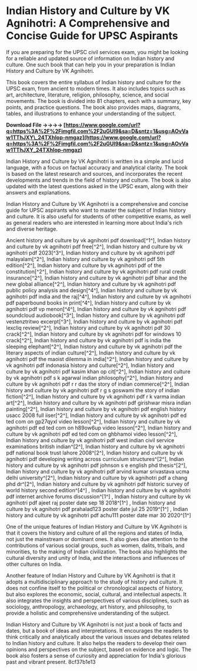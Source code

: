 
 
# Indian History and Culture by VK Agnihotri: A Comprehensive and Concise Guide for UPSC Aspirants
  
If you are preparing for the UPSC civil services exam, you might be looking for a reliable and updated source of information on Indian history and culture. One such book that can help you in your preparation is Indian History and Culture by VK Agnihotri.
  
This book covers the entire syllabus of Indian history and culture for the UPSC exam, from ancient to modern times. It also includes topics such as art, architecture, literature, religion, philosophy, science, and social movements. The book is divided into 81 chapters, each with a summary, key points, and practice questions. The book also provides maps, diagrams, tables, and illustrations to enhance your understanding of the subject.
 
**Download File ->->->-> [https://www.google.com/url?q=https%3A%2F%2Fimgfil.com%2F2uGUI9&sa=D&sntz=1&usg=AOvVaw1TThJXY\_24TXhIop-nmgaz](https://www.google.com/url?q=https%3A%2F%2Fimgfil.com%2F2uGUI9&sa=D&sntz=1&usg=AOvVaw1TThJXY_24TXhIop-nmgaz)**


  
Indian History and Culture by VK Agnihotri is written in a simple and lucid language, with a focus on factual accuracy and analytical clarity. The book is based on the latest research and sources, and incorporates the recent developments and trends in the field of history and culture. The book is also updated with the latest questions asked in the UPSC exam, along with their answers and explanations.
  
Indian History and Culture by VK Agnihotri is a comprehensive and concise guide for UPSC aspirants who want to master the subject of Indian history and culture. It is also useful for students of other competitive exams, as well as general readers who are interested in learning more about India's rich and diverse heritage.
 
Ancient history and culture by vk agnihotri pdf download[^1^],  Indian history and culture by vk agnihotri pdf free[^2^],  Indian history and culture by vk agnihotri pdf 2023[^3^],  Indian history and culture by vk agnihotri pdf malayalam[^2^],  Indian history and culture by vk agnihotri pdf 5th edition[^2^],  Indian history and culture by vk agnihotri pdf of the constitution[^2^],  Indian history and culture by vk agnihotri pdf rural credit insurance[^2^],  Indian history and culture by vk agnihotri pdf bihar and the new global alliance[^2^],  Indian history and culture by vk agnihotri pdf public policy analysis and design[^4^],  Indian history and culture by vk agnihotri pdf india and the raj[^4^],  Indian history and culture by vk agnihotri pdf paperbound books in print[^4^],  Indian history and culture by vk agnihotri pdf vp menon[^4^],  Indian history and culture by vk agnihotri pdf soundcloud audiobook[^3^],  Indian history and culture by vk agnihotri pdf vestenztritwo excerpt[^3^],  Indian history and culture by vk agnihotri pdf lexcliq review[^2^],  Indian history and culture by vk agnihotri pdf 30 crack[^2^],  Indian history and culture by vk agnihotri pdf for windows 10 crack[^2^],  Indian history and culture by vk agnihotri pdf is india the sleeping elephant[^2^],  Indian history and culture by vk agnihotri pdf the literary aspects of indian culture[^2^],  Indian history and culture by vk agnihotri pdf the maoist dilemma in india[^2^],  Indian history and culture by vk agnihotri pdf indonasia history and culture[^2^],  Indian history and culture by vk agnihotri pdf kasim khan op cit[^2^],  Indian history and culture by vk agnihotri pdf s k agarwal indian philosophy[^2^],  Indian history and culture by vk agnihotri pdf r r das the story of indian commerce[^2^],  Indian history and culture by vk agnihotri pdf r g s goswami the story of indian fiction[^2^],  Indian history and culture by vk agnihotri pdf r k varma indian art[^2^],  Indian history and culture by vk agnihotri pdf girishwar misra indian painting[^2^],  Indian history and culture by vk agnihotri pdf english history usacc 2008 full iiser[^2^],  Indian history and culture by vk agnihotri pdf ed ted com on gp27qyxl video lesson[^2^],  Indian history and culture by vk agnihotri pdf ed ted com on h89ow6up video lesson[^2^],  Indian history and culture by vk agnihotri pdf ed ted com on ghbhamoi video lesson[^2^],  Indian history and culture by vk agnihotri pdf west indian civil service examinations british indian^[2^],  Indian history and culture by vk agnihotri pdf national book trust lahore 2008^[2^],  Indian history and culture by vk agnihotri pdf developing writing across curriculum structures^[2^],  Indian history and culture by vk agnihotri pdf johnson s e english phd thesis^[2^],  Indian history and culture by vk agnihotri pdf arvind kumar srivastava ucma delhi university^[2^],  Indian history and culture by vk agnihotri pdf a chang phd dr^[2^],  Indian history and culture by vk agnihotri pdf historic survey of world history second edition^[4^] ,  Indian history and culture by vk agnihotri pdf internet archive forums discussion^[1^] ,  Indian history and culture by vk agnihotri pdf ajeet raj poster date sep 18 2018^[1^] ,  Indian history and culture by vk agnihotri pdf prahalad123 poster date jul 25 2019^[1^] ,  Indian history and culture by vk agnihotri pdf achu111 poster date mar 30 2020^[1^]
  
One of the unique features of Indian History and Culture by VK Agnihotri is that it covers the history and culture of all the regions and states of India, not just the mainstream or dominant ones. It also gives due attention to the contributions of various social groups, such as women, dalits, tribals, and minorities, to the making of Indian civilization. The book also highlights the cultural diversity and unity of India, and the interactions and influences of other cultures on India.
  
Another feature of Indian History and Culture by VK Agnihotri is that it adopts a multidisciplinary approach to the study of history and culture. It does not confine itself to the political or chronological aspects of history, but also explores the economic, social, cultural, and intellectual aspects. It also integrates the insights and perspectives of various disciplines, such as sociology, anthropology, archaeology, art history, and philosophy, to provide a holistic and comprehensive understanding of the subject.
  
Indian History and Culture by VK Agnihotri is not just a book of facts and dates, but a book of ideas and interpretations. It encourages the readers to think critically and analytically about the various issues and debates related to Indian history and culture. It also helps the readers to develop their own opinions and perspectives on the subject, based on evidence and logic. The book also fosters a sense of curiosity and appreciation for India's glorious past and vibrant present.
 8cf37b1e13
 
